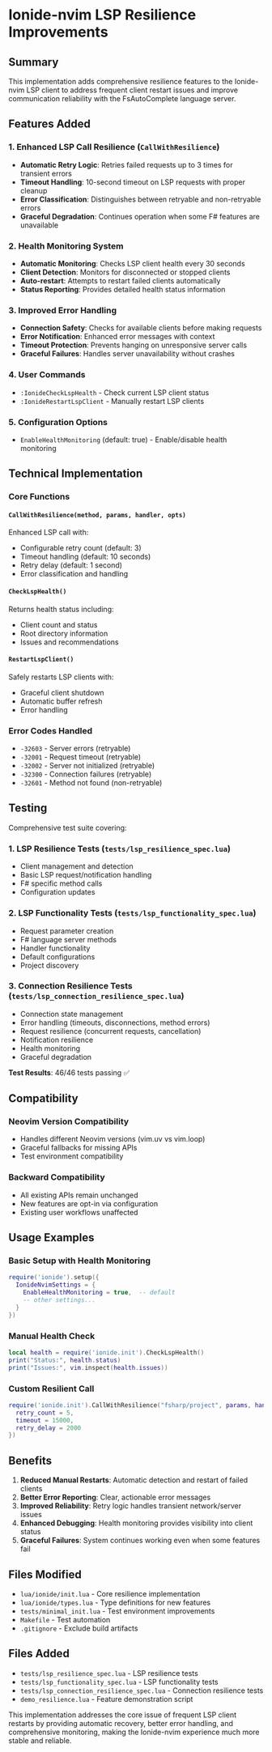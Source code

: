 # Ionide-nvim LSP Resilience Improvements

## Summary

This implementation adds comprehensive resilience features to the Ionide-nvim LSP client to address frequent client restart issues and improve communication reliability with the FsAutoComplete language server.

## Features Added

### 1. Enhanced LSP Call Resilience (`CallWithResilience`)
- **Automatic Retry Logic**: Retries failed requests up to 3 times for transient errors
- **Timeout Handling**: 10-second timeout on LSP requests with proper cleanup
- **Error Classification**: Distinguishes between retryable and non-retryable errors
- **Graceful Degradation**: Continues operation when some F# features are unavailable

### 2. Health Monitoring System
- **Automatic Monitoring**: Checks LSP client health every 30 seconds
- **Client Detection**: Monitors for disconnected or stopped clients
- **Auto-restart**: Attempts to restart failed clients automatically
- **Status Reporting**: Provides detailed health status information

### 3. Improved Error Handling
- **Connection Safety**: Checks for available clients before making requests
- **Error Notification**: Enhanced error messages with context
- **Timeout Protection**: Prevents hanging on unresponsive server calls
- **Graceful Failures**: Handles server unavailability without crashes

### 4. User Commands
- `:IonideCheckLspHealth` - Check current LSP client status
- `:IonideRestartLspClient` - Manually restart LSP clients

### 5. Configuration Options
- `EnableHealthMonitoring` (default: true) - Enable/disable health monitoring

## Technical Implementation

### Core Functions

#### `CallWithResilience(method, params, handler, opts)`
Enhanced LSP call with:
- Configurable retry count (default: 3)
- Timeout handling (default: 10 seconds)
- Retry delay (default: 1 second)
- Error classification and handling

#### `CheckLspHealth()`
Returns health status including:
- Client count and status
- Root directory information
- Issues and recommendations

#### `RestartLspClient()`
Safely restarts LSP clients with:
- Graceful client shutdown
- Automatic buffer refresh
- Error handling

### Error Codes Handled
- `-32603` - Server errors (retryable)
- `-32001` - Request timeout (retryable)
- `-32002` - Server not initialized (retryable)
- `-32300` - Connection failures (retryable)
- `-32601` - Method not found (non-retryable)

## Testing

Comprehensive test suite covering:

### 1. LSP Resilience Tests (`tests/lsp_resilience_spec.lua`)
- Client management and detection
- Basic LSP request/notification handling
- F# specific method calls
- Configuration updates

### 2. LSP Functionality Tests (`tests/lsp_functionality_spec.lua`)
- Request parameter creation
- F# language server methods
- Handler functionality
- Default configurations
- Project discovery

### 3. Connection Resilience Tests (`tests/lsp_connection_resilience_spec.lua`)
- Connection state management
- Error handling (timeouts, disconnections, method errors)
- Request resilience (concurrent requests, cancellation)
- Notification resilience
- Health monitoring
- Graceful degradation

**Test Results**: 46/46 tests passing ✅

## Compatibility

### Neovim Version Compatibility
- Handles different Neovim versions (vim.uv vs vim.loop)
- Graceful fallbacks for missing APIs
- Test environment compatibility

### Backward Compatibility
- All existing APIs remain unchanged
- New features are opt-in via configuration
- Existing user workflows unaffected

## Usage Examples

### Basic Setup with Health Monitoring
```lua
require('ionide').setup({
  IonideNvimSettings = {
    EnableHealthMonitoring = true,  -- default
    -- other settings...
  }
})
```

### Manual Health Check
```lua
local health = require('ionide.init').CheckLspHealth()
print("Status:", health.status)
print("Issues:", vim.inspect(health.issues))
```

### Custom Resilient Call
```lua
require('ionide.init').CallWithResilience("fsharp/project", params, handler, {
  retry_count = 5,
  timeout = 15000,
  retry_delay = 2000
})
```

## Benefits

1. **Reduced Manual Restarts**: Automatic detection and restart of failed clients
2. **Better Error Reporting**: Clear, actionable error messages
3. **Improved Reliability**: Retry logic handles transient network/server issues
4. **Enhanced Debugging**: Health monitoring provides visibility into client status
5. **Graceful Failures**: System continues working even when some features fail

## Files Modified

- `lua/ionide/init.lua` - Core resilience implementation
- `lua/ionide/types.lua` - Type definitions for new features
- `tests/minimal_init.lua` - Test environment improvements
- `Makefile` - Test automation
- `.gitignore` - Exclude build artifacts

## Files Added

- `tests/lsp_resilience_spec.lua` - LSP resilience tests
- `tests/lsp_functionality_spec.lua` - LSP functionality tests  
- `tests/lsp_connection_resilience_spec.lua` - Connection resilience tests
- `demo_resilience.lua` - Feature demonstration script

This implementation addresses the core issue of frequent LSP client restarts by providing automatic recovery, better error handling, and comprehensive monitoring, making the Ionide-nvim experience much more stable and reliable.